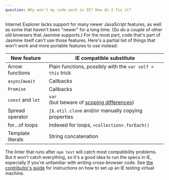 ```yaml
---
question: Why won't my code work in IE? How do I fix it?
---
```


Internet Explorer lacks support for many newer JavaScript features, as well as
some that haven't been "newer" for a long time. (So do a couple of other old
browsers that Jasmine supports.) For the most part, code that's part of Jasmine
itself can't use those features. Here's a partial list of things that won't
work and more portable features to use instead:

| New feature       | IE compatible substitute|
|-------------------|-------------------------|
| Arrow functions   | Plain functions, possibly with the `var self = this` trick |
| `async`/`await`   | Callbacks |
| `Promise      `   | Callbacks |
| `const` and `let` | `var`<br>(but beware of [scoping differences](https://developer.mozilla.org/en-US/docs/Web/JavaScript/Reference/Statements/var)) |
| Spread operator   | `j$.util.clone` and/or manually copying properties |
| for...of loops    | Indexed for loops, `<collection>.forEach()` |
| Template literals | String concatenation |


The linter that runs after `npm test` will catch most compatibility problems.
But it won't catch everything, so it's a good idea to run the specs in IE,
especially if you're unfamiliar with writing cross-browser code. See
[the contributor's guide](https://github.com/jasmine/jasmine/blob/main/.github/CONTRIBUTING.md)
for instructions on how to set up an IE testing virtual machine.
